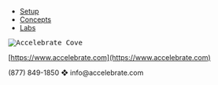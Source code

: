 
- [Setup](./Setup)
- [Concepts](./concepts/00-Cover.md)
- [Labs](./labs/00-Cover.md)

<kbd>![Accelebrate Cove](https://user-images.githubusercontent.com/1474579/65268354-f9366100-dae4-11e9-80c6-69a89d818700.png)</kbd>



[https://www.accelebrate.com](https://www.accelebrate.com)

<p>
(877) 849-1850 &#x2756 info@accelebrate.com
</p>
